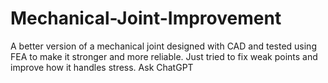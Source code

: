 # Mechanical-Joint-Improvement
A better version of a mechanical joint designed with CAD and tested using FEA to make it stronger and more reliable. Just tried to fix weak points and improve how it handles stress.           Ask ChatGPT
